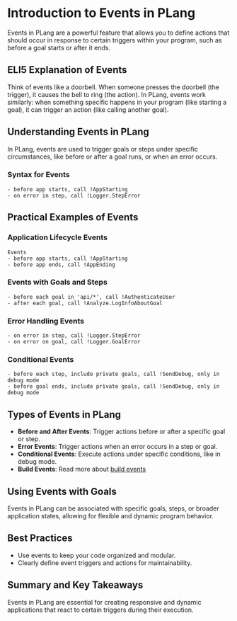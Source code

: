 # Introduction to Events in PLang

Events in PLang are a powerful feature that allows you to define actions that should occur in response to certain triggers within your program, such as before a goal starts or after it ends.

## ELI5 Explanation of Events

Think of events like a doorbell. When someone presses the doorbell (the trigger), it causes the bell to ring (the action). In PLang, events work similarly: when something specific happens in your program (like starting a goal), it can trigger an action (like calling another goal).

## Understanding Events in PLang

In PLang, events are used to trigger goals or steps under specific circumstances, like before or after a goal runs, or when an error occurs.

### Syntax for Events
```plang
- before app starts, call !AppStarting
- on error in step, call !Logger.StepError
```

## Practical Examples of Events

### Application Lifecycle Events
```plang
Events
- before app starts, call !AppStarting
- before app ends, call !AppEnding
```

### Events with Goals and Steps
```plang
- before each goal in 'api/*', call !AuthenticateUser
- after each goal, call !Analyze.LogInfoAboutGoal
```

### Error Handling Events
```plang
- on error in step, call !Logger.StepError
- on error on goal, call !Logger.GoalError
```

### Conditional Events
```plang
- before each step, include private goals, call !SendDebug, only in debug mode
- before goal ends, include private goals, call !SendDebug, only in debug mode
```

## Types of Events in PLang

- **Before and After Events**: Trigger actions before or after a specific goal or step.
- **Error Events**: Trigger actions when an error occurs in a step or goal.
- **Conditional Events**: Execute actions under specific conditions, like in debug mode.
- **Build Events**: Read more about [build events](./BuilderLifcycle.md)

## Using Events with Goals

Events in PLang can be associated with specific goals, steps, or broader application states, allowing for flexible and dynamic program behavior.

## Best Practices

- Use events to keep your code organized and modular.
- Clearly define event triggers and actions for maintainability.

## Summary and Key Takeaways

Events in PLang are essential for creating responsive and dynamic applications that react to certain triggers during their execution.
